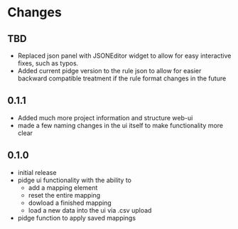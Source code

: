 # Changes

## TBD
- Replaced json panel with JSONEditor widget to allow for easy interactive fixes, such as typos.
- Added current pidge version to the rule json to allow for easier backward compatible
    treatment if the rule format changes in the future

## 0.1.1
- Added much more project information and structure web-ui
- made a few naming changes in the ui itself to make functionality more clear

## 0.1.0
- initial release
- pidge ui functionality with the ability to
    - add a mapping element
    - reset the entire mapping
    - dowload a finished mapping
    - load a new data into the ui via .csv upload
- pidge function to apply saved mappings
